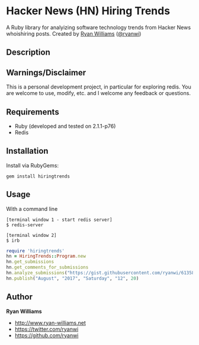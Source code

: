 # Hacker News (HN) Hiring Trends

A Ruby library for analyizing software technology trends from Hacker News whoishiring posts.
Created by <a href="http://www.ryan-williams.net">Ryan Williams</a>
(<a href="https://twitter.com/ryanwi">@ryanwi</a>)

## Description

## Warnings/Disclaimer

This is a personal development project, in particular for exploring redis.  You are welcome to use, modify, etc. and I welcome any feedback or questions.

## Requirements

  * Ruby (developed and tested on 2.1.1-p76)
  * Redis

## Installation

Install via RubyGems:

    gem install hiringtrends

## Usage

With a command line

    [terminal window 1 - start redis server]
    $ redis-server

    [terminal window 2]
    $ irb

```ruby
require 'hiringtrends'
hn = HiringTrends::Program.new
hn.get_submissions
hn.get_comments_for_submissions
hn.analyze_submissions("https://gist.githubusercontent.com/ryanwi/6135845/raw/18b427e7f26bfdedf9681df9309d392905213a1e/software-terms.dic")
hn.publish("August", "2017", "Saturday", "12", 20)
```

## Author

**Ryan Williams**

- <http://www.ryan-williams.net>
- <https://twitter.com/ryanwi>
- <https://github.com/ryanwi>
